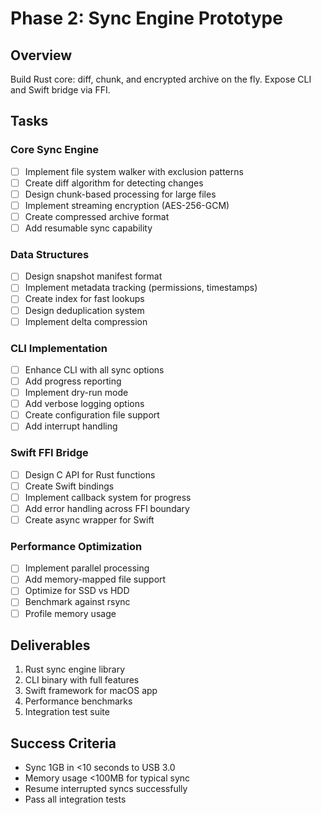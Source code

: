 # Phase 2: Sync Engine Prototype

## Overview
Build Rust core: diff, chunk, and encrypted archive on the fly. Expose CLI and Swift bridge via FFI.

## Tasks

### Core Sync Engine
- [ ] Implement file system walker with exclusion patterns
- [ ] Create diff algorithm for detecting changes
- [ ] Design chunk-based processing for large files
- [ ] Implement streaming encryption (AES-256-GCM)
- [ ] Create compressed archive format
- [ ] Add resumable sync capability

### Data Structures
- [ ] Design snapshot manifest format
- [ ] Implement metadata tracking (permissions, timestamps)
- [ ] Create index for fast lookups
- [ ] Design deduplication system
- [ ] Implement delta compression

### CLI Implementation
- [ ] Enhance CLI with all sync options
- [ ] Add progress reporting
- [ ] Implement dry-run mode
- [ ] Add verbose logging options
- [ ] Create configuration file support
- [ ] Add interrupt handling

### Swift FFI Bridge
- [ ] Design C API for Rust functions
- [ ] Create Swift bindings
- [ ] Implement callback system for progress
- [ ] Add error handling across FFI boundary
- [ ] Create async wrapper for Swift

### Performance Optimization
- [ ] Implement parallel processing
- [ ] Add memory-mapped file support
- [ ] Optimize for SSD vs HDD
- [ ] Benchmark against rsync
- [ ] Profile memory usage

## Deliverables
1. Rust sync engine library
2. CLI binary with full features
3. Swift framework for macOS app
4. Performance benchmarks
5. Integration test suite

## Success Criteria
- Sync 1GB in <10 seconds to USB 3.0
- Memory usage <100MB for typical sync
- Resume interrupted syncs successfully
- Pass all integration tests